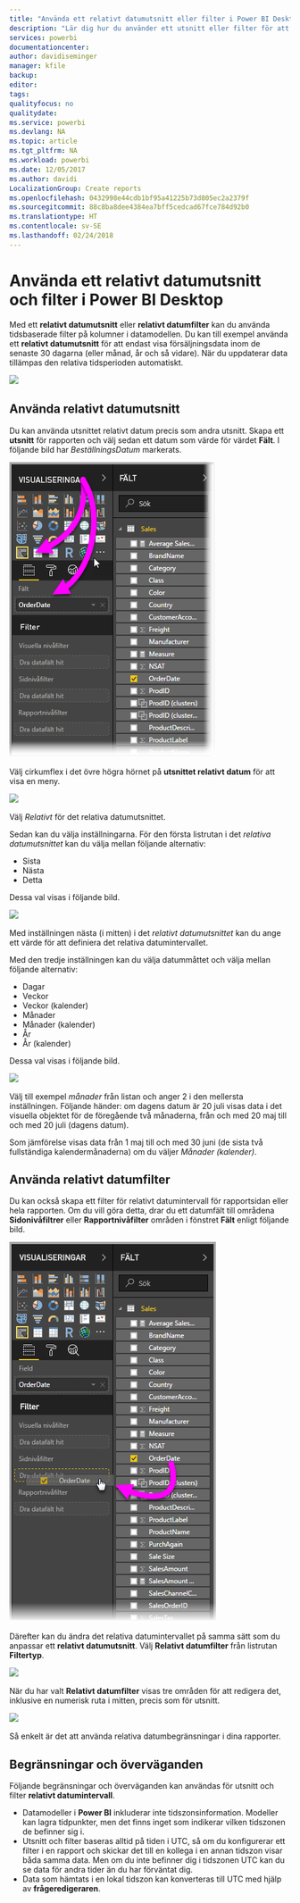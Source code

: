 ```yaml
---
title: "Använda ett relativt datumutsnitt eller filter i Power BI Desktop"
description: "Lär dig hur du använder ett utsnitt eller filter för att begränsa relativa datumintervall i Power BI Desktop"
services: powerbi
documentationcenter: 
author: davidiseminger
manager: kfile
backup: 
editor: 
tags: 
qualityfocus: no
qualitydate: 
ms.service: powerbi
ms.devlang: NA
ms.topic: article
ms.tgt_pltfrm: NA
ms.workload: powerbi
ms.date: 12/05/2017
ms.author: davidi
LocalizationGroup: Create reports
ms.openlocfilehash: 0432998e44cdb1bf95a41225b73d805ec2a2379f
ms.sourcegitcommit: 88c8ba8dee4384ea7bff5cedcad67fce784d92b0
ms.translationtype: HT
ms.contentlocale: sv-SE
ms.lasthandoff: 02/24/2018
---
```

# <a name="use-a-relative-date-slicer-and-filter-in-power-bi-desktop"></a>Använda ett relativt datumutsnitt och filter i Power BI Desktop
Med ett **relativt datumutsnitt** eller **relativt datumfilter** kan du använda tidsbaserade filter på kolumner i datamodellen. Du kan till exempel använda ett **relativt datumutsnitt** för att endast visa försäljningsdata inom de senaste 30 dagarna (eller månad, år och så vidare). När du uppdaterar data tillämpas den relativa tidsperioden automatiskt.

![](media/desktop-slicer-filter-date-range/relative-date-range-slicer-filter_01.png)

## <a name="using-the-relative-date-range-slicer"></a>Använda relativt datumutsnitt
Du kan använda utsnittet relativt datum precis som andra utsnitt. Skapa ett **utsnitt** för rapporten och välj sedan ett datum som värde för värdet **Fält**. I följande bild har *BeställningsDatum* markerats.

![](media/desktop-slicer-filter-date-range/relative-date-range-slicer-filter_02.png)

Välj cirkumflex i det övre högra hörnet på **utsnittet relativt datum** för att visa en meny.

![](media/desktop-slicer-filter-date-range/relative-date-range-slicer-filter_03.png)

Välj *Relativt* för det relativa datumutsnittet.

Sedan kan du välja inställningarna. För den första listrutan i det *relativa datumutsnittet* kan du välja mellan följande alternativ:

* Sista
* Nästa
* Detta

Dessa val visas i följande bild.

![](media/desktop-slicer-filter-date-range/relative-date-range-slicer-filter_04.png)

Med inställningen nästa (i mitten) i det *relativt datumutsnittet* kan du ange ett värde för att definiera det relativa datumintervallet.

Med den tredje inställningen kan du välja datummåttet och välja mellan följande alternativ:

* Dagar
* Veckor
* Veckor (kalender)
* Månader
* Månader (kalender)
* År
* År (kalender)

Dessa val visas i följande bild.

![](media/desktop-slicer-filter-date-range/relative-date-range-slicer-filter_05.png)

Välj till exempel *månader* från listan och anger 2 i den mellersta inställningen. Följande händer: om dagens datum är 20 juli visas data i det visuella objektet för de föregående två månaderna, från och med 20 maj till och med 20 juli (dagens datum).

Som jämförelse visas data från 1 maj till och med 30 juni (de sista två fullständiga kalendermånaderna) om du väljer *Månader (kalender)*.

## <a name="using-the-relative-date-range-filter"></a>Använda relativt datumfilter
Du kan också skapa ett filter för relativt datumintervall för rapportsidan eller hela rapporten. Om du vill göra detta, drar du ett datumfält till områdena **Sidonivåfiltrer** eller **Rapportnivåfilter** områden i fönstret **Fält** enligt följande bild.

![](media/desktop-slicer-filter-date-range/relative-date-range-slicer-filter_06.png)

Därefter kan du ändra det relativa datumintervallet på samma sätt som du anpassar ett **relativt datumutsnitt**. Välj **Relativt datumfilter** från listrutan **Filtertyp**.

![](media/desktop-slicer-filter-date-range/relative-date-range-slicer-filter_07.png)

När du har valt **Relativt datumfilter** visas tre områden för att redigera det, inklusive en numerisk ruta i mitten, precis som för utsnitt.

![](media/desktop-slicer-filter-date-range/relative-date-range-slicer-filter_08.png)

Så enkelt är det att använda relativa datumbegränsningar i dina rapporter.

## <a name="limitations-and-considerations"></a>Begränsningar och överväganden
Följande begränsningar och överväganden kan användas för utsnitt och filter **relativt datumintervall**.

* Datamodeller i **Power BI** inkluderar inte tidszonsinformation. Modeller kan lagra tidpunkter, men det finns inget som indikerar vilken tidszonen de befinner sig i.
* Utsnitt och filter baseras alltid på tiden i UTC, så om du konfigurerar ett filter i en rapport och skickar det till en kollega i en annan tidszon visar båda samma data. Men om du inte befinner dig i tidszonen UTC kan du se data för andra tider än du har förväntat dig.
* Data som hämtats i en lokal tidszon kan konverteras till UTC med hjälp av **frågeredigeraren**.

